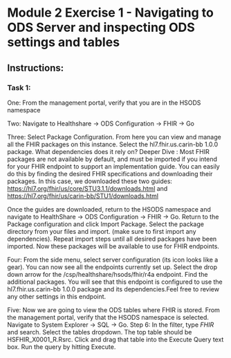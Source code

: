 # Module 2 Exercise 1 - Navigating to ODS Server and inspecting ODS settings and tables


## Instructions:

### Task 1: 

One: From the management portal, verify that you are in the HSODS namespace

Two: Navigate to Healthshare -> ODS Configuration -> FHIR -> Go

Three: Select Package Configuration. From here you can view and manage all the FHIR packages on this instance. Select the hl7.fhir.us.carin-bb 1.0.0 package. What dependencies does it rely on? 
Deeper Dive : Most FHIR packages are not available by default, and must be imported if you intend for your FHIR endpoint to support an implementation guide. You can easily do this by finding the desired FHIR specifications and downloading their packages. In this case, we downloaded these two guides: https://hl7.org/fhir/us/core/STU3.1.1/downloads.html and https://hl7.org/fhir/us/carin-bb/STU1/downloads.html 

Once the guides are downloaded, return to the HSODS namespace and navigate to HealthShare -> ODS Configuration -> FHIR -> Go. Return to the Package configuration and click Import Package. Select the package directory from your files and import. (make sure to first import any dependencies). Repeat import steps until all desired packages have been imported. Now these packages will be available to use for FHIR endpoints.

Four: From the side menu, select server configuration (its icon looks like a gear). You can now see all the endpoints currently set up. Select the drop down arrow for the /csp/healthshare/hsods/fhir/r4a endpoint. Find the additional packages. You will see that this endpoint is configured to use the hl7.fhir.us.carin-bb 1.0.0 package and its dependencies.Feel free to review any other settings in this endpoint.

Five: Now we are going to view the ODS tables where FHIR is stored. From the management portal, verify that the HSODS namespace is selected. Navigate to System Explorer -> SQL -> Go.
Step 6: In the filter, type *FHIR* and search. Select the tables dropdown. The top table should be HSFHIR_X0001_R.Rsrc. Click and drag that table into the Execute Query text box. Run the query by hitting Execute.



